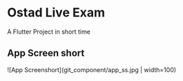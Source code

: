 # Ostad Live Exam

A Flutter Project in short time

## App Screen short

![App Screenshort](git_component/app_ss.jpg | width=100)
